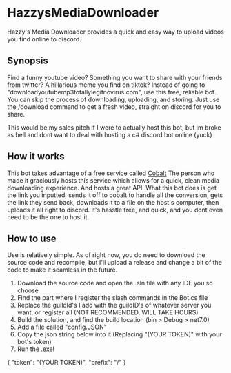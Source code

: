 # HazzysMediaDownloader
Hazzy's Media Downloader provides a quick and easy way to upload videos you find online to discord.

## Synopsis
Find a funny youtube video? Something you want to share with your friends from twitter? A hillarious meme you find on tiktok?
Instead of going to "downloadyoutubemp3totallylegitnovirus.com", use this free, reliable bot. You can skip the process of downloading, uploading, and storing.
Just use the /download command to get a fresh video, straight on discord for you to share.

This would be my sales pitch if I were to actually host this bot, but im broke as hell and dont want to deal with hosting a c# discord bot online (yuck)

## How it works
This bot takes advantage of a free service called [Cobalt](https://co.wukko.me)
The person who made it graciously hosts this service which allows for a quick, clean media downloading experience. And hosts a great API. 
What this bot does is get the link you inputted, sends it off to cobalt to handle all the conversion, gets the link they send back, downloads it to a file on the host's computer, then uploads it all right to discord.
It's hasstle free, and quick, and you dont even need to be the one to host it. 

## How to use
Use is relatively simple. As of right now, you do need to download the source code and recompile, but I'll upload a release and change a bit of the code to make it seamless in the future. 

1. Download the source code and open the .sln file with any IDE you so choose
2. Find the part where I register the slash commands in the Bot.cs file
3. Replace the guildId's I add with the guildID's of whatever server you want, or register all (NOT RECOMMENDED, WILL TAKE HOURS)
4. Build the solution, and find the build location (bin > Debug > net7.0)
5. Add a file called "config.JSON"
6. Copy the json string below into it (Replacing "(YOUR TOKEN)" with your bot's token)
7. Run the .exe!

{
  "token": "(YOUR TOKEN)",
  "prefix": "/"
}
